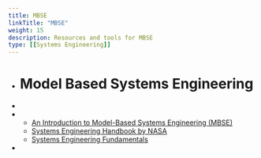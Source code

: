 ```yaml
---
title: MBSE
linkTitle: "MBSE"
weight: 15
description: Resources and tools for MBSE
type: [[Systems Engineering]]
---
```


- # Model Based Systems Engineering
-
- * [An Introduction to Model-Based Systems Engineering (MBSE)](https://insights.sei.cmu.edu/blog/introduction-model-based-systems-engineering-mbse/)
  * [Systems Engineering Handbook by NASA](https://www.nasa.gov/seh/2-fundamentals)
  * [Systems Engineering Fundamentals](https://ocw.mit.edu/courses/aeronautics-and-astronautics/16-885j-aircraft-systems-engineering-fall-2005/readings/sefguide_01_01.pdf)
-